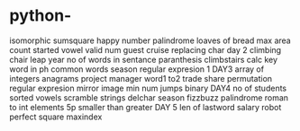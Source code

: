 # python-
isomorphic
sumsquare
happy number
palindrome
loaves of bread
max area
count started vowel
valid num
guest cruise
replacing char
day 2
climbing chair
leap year
no of words in sentance
paranthesis
climbstairs
calc
key word in ph
common words
season
regular expresion 1
DAY3
array of integers
anagrams
project manager
word1 to2
trade share
permutation
regular expresion
mirror image
min num jumps
binary
DAY4
no of students
sorted vowels
scramble strings
delchar
season
fizzbuzz
palindrome
roman to int
elements 5p
smaller than greater
DAY 5
len of lastword
salary
robot
perfect square
maxindex

